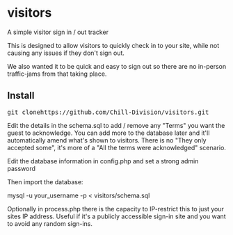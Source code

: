 # visitors
A simple visitor sign in / out tracker

This is designed to allow visitors to quickly check in to your site, while not causing any issues if they don't sign out.

We also wanted it to be quick and easy to sign out so there are no in-person traffic-jams from that taking place.

## Install
<pre>git clonehttps://github.com/Chill-Division/visitors.git</pre>

Edit the details in the schema.sql to add / remove any "Terms" you want the guest to acknowledge. You can add more to the database later and it'll automatically amend what's shown to visitors. There is no "They only accepted some", it's more of a "All the terms were acknowledged" scenario.

Edit the database information in config.php and set a strong admin password

Then import the database:

</pre>mysql -u your_username -p < visitors/schema.sql</pre>

Optionally in process.php there is the capacity to IP-restrict this to just your sites IP address. Useful if it's a publicly accessible sign-in site and you want to avoid any random sign-ins.
